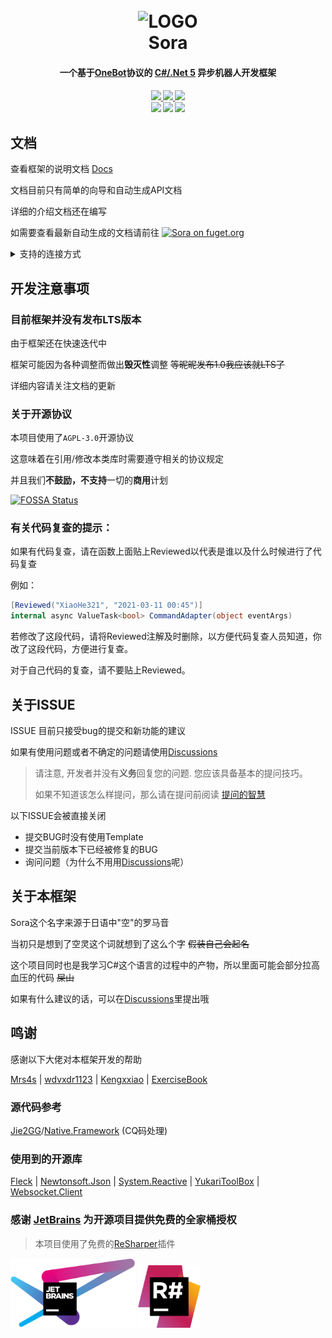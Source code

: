 <h1 align="center">
	<br>
	<img width="200" src="Sora/icon.png" alt="LOGO">
	<br>
	Sora
	<h4 align="center">
        一个基于<a href="https://github.com/howmanybots/onebot">OneBot</a>协议的 <a href="https://dotnet.microsoft.com/download/dotnet/5.0">C#/.Net 5</a> 异步机器人开发框架
	</h4>
	<h4 align="center">
	<a href="https://www.nuget.org/packages/Sora/">
		<img src="https://img.shields.io/nuget/vpre/Sora?style=for-the-badge&color=ff69b4">
	</a>
	<a href="https://github.com/howmanybots/onebot">
		<img src="https://img.shields.io/badge/OneBot-v11-black?style=for-the-badge">
	</a>
	<a href="https://opensource.org/licenses/AGPL-3.0">
		<img src="https://img.shields.io/github/license/Yukari316/Sora?style=for-the-badge&color=blueviolet">
	</a>
    <br>
	<img src="https://img.shields.io/github/stars/Yukari316/Sora?style=for-the-badge">
	<img src="https://img.shields.io/github/workflow/status/Yukari316/Sora/.NET%20Core/master?style=for-the-badge">
	<a href="https://github.com/Mrs4s/go-cqhttp">
		<img src="https://img.shields.io/badge/go--cqhttp-v1.0.0--alpha1-blue?style=for-the-badge">
	</a>
	</h4>
</h1>




## 文档

查看框架的说明文档 [Docs](https://sora-docs.yukari.one/)

文档目前只有简单的向导和自动生成API文档

详细的介绍文档还在编写

如需要查看最新自动生成的文档请前往 [![Sora on fuget.org](https://www.fuget.org/packages/Sora/badge.svg)](https://www.fuget.org/packages/Sora)

<details>
  <summary>支持的连接方式</summary>
	
- 正向Websocket
- 反向Websocket


</details>

## 开发注意事项

### **目前框架并没有发布LTS版本**

由于框架还在快速迭代中

框架可能因为各种调整而做出**毁灭性**调整 ~~等昵昵发布1.0我应该就LTS了~~

详细内容请关注文档的更新

### 关于开源协议

本项目使用了`AGPL-3.0`开源协议

这意味着在引用/修改本类库时需要遵守相关的协议规定

并且我们**不鼓励，不支持**一切的**商用**计划

[![FOSSA Status](https://app.fossa.com/api/projects/git%2Bgithub.com%2FYukari316%2FSora.svg?type=small)](https://app.fossa.com/projects/git%2Bgithub.com%2FYukari316%2FSora?ref=badge_small)

### **有关代码复查的提示：**

如果有代码复查，请在函数上面贴上Reviewed以代表是谁以及什么时候进行了代码复查

例如：

```csharp
[Reviewed("XiaoHe321", "2021-03-11 00:45")]
internal async ValueTask<bool> CommandAdapter(object eventArgs)
```

若修改了这段代码，请将Reviewed注解及时删除，以方便代码复查人员知道，你改了这段代码，方便进行复查。

对于自己代码的复查，请不要贴上Reviewed。

## 关于ISSUE

ISSUE 目前只接受bug的提交和新功能的建议

如果有使用问题或者不确定的问题请使用[Discussions](https://github.com/Yukari316/Sora/discussions)

> 请注意, 开发者并没有**义务**回复您的问题. 您应该具备基本的提问技巧。
>
> 如果不知道该怎么样提问，那么请在提问前阅读 [提问的智慧](https://github.com/ryanhanwu/How-To-Ask-Questions-The-Smart-Way/blob/master/README-zh_CN.md)

以下ISSUE会被直接关闭

- 提交BUG时没有使用Template
- 提交当前版本下已经被修复的BUG
- 询问问题（为什么不用用[Discussions](https://github.com/Yukari316/Sora/discussions)呢）

## 关于本框架

Sora这个名字来源于日语中"空"的罗马音

当初只是想到了空灵这个词就想到了这么个字 ~~假装自己会起名~~

这个项目同时也是我学习C#这个语言的过程中的产物，所以里面可能会部分拉高血压的代码 ~~屎山~~

如果有什么建议的话，可以在[Discussions](https://github.com/Yukari316/Sora/discussions)里提出哦

## 鸣谢

感谢以下大佬对本框架开发的帮助

[Mrs4s](https://github.com/Mrs4s) | [wdvxdr1123](https://github.com/wdvxdr1123) | [Kengxxiao](https://github.com/Kengxxiao) | [ExerciseBook](https://github.com/ExerciseBook)

### 源代码参考

[Jie2GG](https://github.com/Jie2GG)/[Native.Framework](https://github.com/Jie2GG/Native.Framework) (CQ码处理)

### 使用到的开源库

[Fleck](https://github.com/statianzo/Fleck) | [Newtonsoft.Json](https://www.newtonsoft.com/json) | [System.Reactive](https://github.com/dotnet/reactive) | [YukariToolBox](https://github.com/DeepOceanSoft/YukariToolBox) | [Websocket.Client](https://github.com/Marfusios/websocket-client)

### 感谢 [JetBrains](https://www.jetbrains.com/?from=Sora) 为开源项目提供免费的全家桶授权

> 本项目使用了免费的[ReSharper](https://www.jetbrains.com/resharper/)插件

[<img src=".github/jetbrains-variant-4.svg" width="200"/>](https://www.jetbrains.com/?from=Sora) [<img src=".github/icon-resharper.svg" width="100"/>](https://www.jetbrains.com/ReSharper/?from=Sora)

